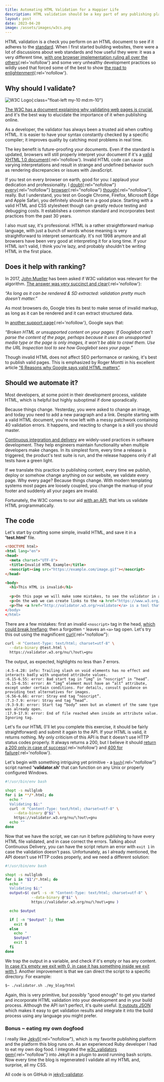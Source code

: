 ```yaml
---
title: Automating HTML Validation for a Happier Life
description: HTML validation should be a key part of any publishing platform, that can and should be automated programmatically.
layout: post
date: 2023-04-20
image: /assets/images/w3cs.png
---
```

HTML validation is a check you perform on an HTML document to see if it adheres to the [standard](https://html.spec.whatwg.org/multipage/ "HTML Spec").
When I first started building websites, there were a lot of discussions about web standards and how useful they were: it was a very different time, [with one browser implementation ruling all over the others](https://web.archive.org/web/20011208113836/http://www.thecounter.com/stats/2001/August/browser.php "TheCounter stats for Aug 2001"){:rel='nofollow'} and some very unhealthy development practices so wildly used that forced some of the best to show [the road to enlightenment](http://www.csszengarden.com/ "The CSS Zen Garden"){:rel='nofollow'}.

## Why should I validate?

![W3C Logo](/assets/images/w3cs.png){:class="float-left my-10 md:m-10"}

[The W3C has a document explaining why validating web pages is crucial](https://validator.w3.org/docs/why.html "Why validate?"), and it's the best way to elucidate the importance of it when publishing online.

As a developer, the validator has always been a trusted aid when crafting HTML. It is easier to have your syntax constantly checked by a specific compiler; it improves quality by catching most problems in real time.

The key benefit is future-proofing your documents. Even if the standard is updated, browsers will still properly interpret your document if it's a [valid XHTML 1.0 document](https://www.w3.org/TR/xhtml1/ "W3C XHTML 1.0 Spec"){:rel='nofollow'}. Invalid HTML code can cause varying interpretations and result in strange and undefined behavior such as rendering discrepancies or issues with JavaScript.

If you test on every browser on earth, good for you: I applaud your dedication and professionality. I [doubt](http://links.twibright.com/ "Links browser"){:rel="nofollow"} [every](https://apps.kde.org/en-gb/konqueror/ "Konqueror browser"){:rel="nofollow"} [browser](https://www.browzar.com/ "Browzar browser"){:rel="nofollow"} [though](https://www.fenrir-inc.com/jp/sleipnir/ "Sleipnir browser"){:rel="nofollow"}, really. But I understand, you test on Google Chrome, Firefox, Microsoft Edge and Apple Safari, you definitely should be in a good place. Starting with a valid HTML and CSS stylesheet though can greatly reduce testing and debugging costs. It establishes a common standard and incorporates best practices from the past 30 years.

I also must say, it's professional. HTML is a rather straightforward markup language, with just a bunch of words whose meaning is very straightforward to interpret semantically. It's not 1998 anymore and all browsers have been very good at interpreting it for a long time. If your HTML isn't valid, I think you're lazy, and probably shouldn't be writing HTML in the first place.

## Does it help with ranking?

In 2017, [John Mueller](https://io.google/2022/speakers/john-mueller/ "John Mueller bio") has been asked if W3C validation was relevant for the algorithm. [The answer was very succinct and clear](https://twitter.com/JohnMu/status/858990753909022720){:rel='nofollow'}:

<cite>
  &ldquo;As long as it can be rendered & SD extracted: validation pretty much doesn't matter.&rdquo;
</cite>

As most browsers do, Google tries its best to make sense of invalid markup, as long as it can be rendered and it can extract structured data.

In [another support page](https://support.google.com/webmasters/answer/9679690?visit_id=638173553390080774-2639895229&rd=1 "Reasons for drops in crawl rate"){:rel='nofollow'}, Google says that:

<cite>
  &ldquo;Broken HTML or unsupported content on your pages: If Googlebot can't parse the content of the page, perhaps because it uses an unsupported media type or the page is only images, it won't be able to crawl them. Use the URL Inspection tool to see how Googlebot sees your page.&rdquo;
</cite>

Though invalid HTML does not affect SEO performance or ranking, it's best to publish valid pages. This is emphasized by Roger Montti in his excellent article [&ldquo;6 Reasons why Google says valid HTML matters&rdquo;](https://www.searchenginejournal.com/google-valid-html/258881/).

## Should we automate it?

Most developers, at some point in their development process, validate HTML, which is helpful but highly suboptimal if done sporadically.

Because things change. Yesterday, you were asked to change an image, and today you need to add a new paragraph and a link. Despite starting with a valid HTML document, you're now left with a messy patchwork containing 40 validation errors. It happens, and reacting to change is a skill you should master.

[Continuous integration and delivery](https://www.atlassian.com/continuous-delivery/principles/continuous-integration-vs-delivery-vs-deployment "Continuous integration vs delivery vs development") are widely-used practices in software development. They help engineers maintain functionality when multiple developers make changes. In its simplest form, every time a release is triggered, the product's test suite is run, and the release happens only if all tests have a green light.

If we translate this practice to publishing content, every time we publish, deploy or somehow change anything on our website, we validate every page. Why every page? Because things change. With modern templating systems most pages are loosely coupled, you change the markup of your footer and suddenly all your pages are invalid.

Fortunately, the W3C comes to our aid [with an API](https://github.com/validator/validator/wiki/Service-%C2%BB-Input-%C2%BB-POST-body "Recommended way to call the W3C checker"), that lets us validate HTML programmatically.

## The code

Let's start by crafting some simple, invalid HTML, and save it in a **'test.html'** file.

```html
<!DOCTYPE html> 
<html lang="en">
<head> 
  <meta charset="UTF-8">
  <title>Invalid HTML Example</title>
  <noscript><img src="https://example.com/image.gif"></noscript> 
</head> 

<body>
  <h1>This HTML is invalid</h1>
  
  <p>On this page we will make some mistakes, to see the validator in action.
  <p>On the web we can create links to the <a href="https://www.w3.org/">W3C</a>, the group that determines web technologies.</p>
  <p>The <a href="http://validator.w3.org/>validator</a> is a tool that aids us in finding errors</p>
</body>
</html>
```

There are a few mistakes: first an invalid `<noscript>` tag in the head, [which could break hreflang](https://www.seroundtable.com/google-head-section-break-hreflang-unrecognizable-22340.html "Breaking Head Section Can Make Hreflang Unrecognizable To Google"); then a forgotten `"` leaves an `<a>` tag open.
Let's try this out using the magnificent [curl](https://curl.se/ 'Curl'){:rel="nofollow"}:

```bash
curl -H "Content-Type: text/html; charset=utf-8" \
  --data-binary @test.html \
  https://validator.w3.org/nu/\?out\=gnu
```

The output, as expected, highlights no less than 7 errors.

```
:4.5-4.28: info: Trailing slash on void elements has no effect and interacts badly with unquoted attribute values.
:6.15-6.55: error: Bad start tag in “img” in “noscript” in “head”.
:6.15-6.55: error: An “img” element must have an “alt” attribute, except under certain conditions. For details, consult guidance on providing text alternatives for images.
:6.56-6.66: error: Stray end tag “noscript”.
:7.3-7.9: error: Stray end tag “head”.
:9.3-9.8: error: Start tag “body” seen but an element of the same type was already open.
:17.9-17.9: error: End of file reached when inside an attribute value. Ignoring tag.
```

Let's fix our HTML (I'll let you complete this exercise, it should be fairly straightforward) and submit it again to the API. If your HTML is valid, it returns nothing. My only criticism of this API is that it doesn't use HTTP status codes properly. It always returns a 200, but I believe it should [return a 200 only in case of success](https://developer.mozilla.org/en-US/docs/Web/HTTP/Status/200 "200 OK"){:rel='nofollow'} and [400 for failure](https://developer.mozilla.org/en-US/docs/Web/HTTP/Status/400 "400 Bad Request"){:rel='nofollow'}.

Let's begin with something intriguing yet primitive - a [`bash`](https://www.gnu.org/software/bash/ "Bash"){:rel="nofollow"} script named **'validator.sh'** that can function on any Unix or properly configured Windows.

```bash
#!/usr/bin/env bash

shopt -s nullglob
for i in **/*.html; do
  echo "
  Validating $i:"
  curl -H "Content-Type: text/html; charset=utf-8" \
    --data-binary @"$i" \
    https://validator.w3.org/nu/\?out\=gnu
  echo ""
done
```

Now that we have the script, we can run it before publishing to have every HTML file validated, and in case correct the errors. Talking about Continuous Delivery, you can have the script return an error with `exit 1` in case the validation doesn't pass. Unfortunately, as I already mentioned, the API doesn't use HTTP codes properly, and we need a different solution:

```bash
#!/usr/bin/env bash

shopt -s nullglob
for i in "$1"/*.html; do
  echo "
  Validating $i:"
  output=$( curl -s -H "Content-Type: text/html; charset=utf-8" \
            --data-binary @"$i" \
            https://validator.w3.org/nu/\?out\=gnu )

  echo $output

  if [ -n "$output" ]; then
    exit 0
  else
    echo "
    $output"
    exit 1
  fi
done
```

We trap the output in a variable, and check if it's empty or has any content. [In case it's empty we exit with 0, in case it has something inside we exit with 1](https://tldp.org/LDP/abs/html/exit-status.html "Bash exit statuses"). Another improvement is that we can direct the script to a specific directory. For example:

```bash
$~ ./validator.sh ./my_blog/html
```

Again, this is very primitive, but possibly "good enough" to get you started and incorporate HTML validation into your development and in your build process. Although the API isn't perfect, it's quite useful. [It outputs JSON](https://github.com/validator/validator/wiki/Output-%C2%BB-JSON "JSON output for the W3C validator") which makes it easy to get validation results and integrate it into the build process using any language you might prefer.

### Bonus ~ eating my own dogfood

I really like [Jekyll](https://jekyllrb.com/ "Jekyll site generator"){:rel="nofollow"}, which is my favorite publishing platform and the platform this blog runs on. As an experienced Ruby developer I had to eat my own dog food. I integrated the [w3c_validators gem](https://github.com/w3c-validators/w3c_validators "W3C Validators gem"){:rel="nofollow"} into Jekyll in a plugin to avoid running bash scripts. Now every time the blog is regenerated I validate all my HTML and, surprise, all my CSS.

All code is on GitHub in [jekyll-validator](https://github.com/nofeed/jekyll-validator "Jekyll validator gem").

